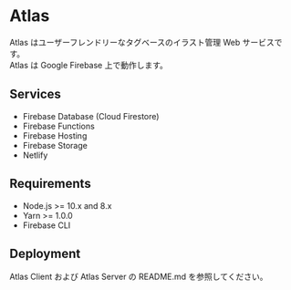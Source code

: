 # Atlas

Atlas はユーザーフレンドリーなタグベースのイラスト管理 Web サービスです。  
Atlas は Google Firebase 上で動作します。


## Services

* Firebase Database (Cloud Firestore)
* Firebase Functions
* Firebase Hosting
* Firebase Storage
* Netlify


## Requirements

* Node.js >= 10.x and 8.x
* Yarn >= 1.0.0
* Firebase CLI


## Deployment

Atlas Client および Atlas Server の README.md を参照してください。
